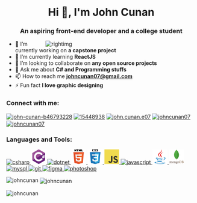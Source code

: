 <h1 align="center">Hi 👋, I'm John Cunan</h1>
<h3 align="center">An aspiring front-end developer and a college student</h3>
<img
  align="right"
  alt="rightimg"
  width="400"
  src="https://cdn.dribbble.com/users/416610/screenshots/4801105/media/be031f8d02ca8cc404d44be54ee2c493.gif"
/>

- 🔭 I’m currently working on **a capstone project** 
- 🌱 I’m currently learning **ReactJS** 
- 👯 I’m looking to collaborate on **any open source projects** 
- 💬 Ask me about **C# and Programming stuffs** 
- 📫 How to reach me **johncunan07@gmail.com** 
- ⚡ Fun fact **I love graphic designing**

<h3 align="left">Connect with me:</h3>
<p align="left">
  <a href="https://www.linkedin.com/in/john-cunan-b46793228/" target="_blank"
    ><img
      align="center"
      src="https://raw.githubusercontent.com/rahuldkjain/github-profile-readme-generator/master/src/images/icons/Social/linked-in-alt.svg"
      alt="john-cunan-b46793228"
      height="30"
      width="40"
  /></a>
  <a href="https://stackoverflow.com/users/15448938/sloppy" target="_blank"
    ><img
      align="center"
      src="https://raw.githubusercontent.com/rahuldkjain/github-profile-readme-generator/master/src/images/icons/Social/stack-overflow.svg"
      alt="15448938"
      height="30"
      width="40"
  /></a>
  <a href="https://www.facebook.com/John.Cunan.E07" target="_blank"
    ><img
      align="center"
      src="https://raw.githubusercontent.com/rahuldkjain/github-profile-readme-generator/master/src/images/icons/Social/facebook.svg"
      alt="john.cunan.e07"
      height="30"
      width="40"
  /></a>
  <a href="https://www.hackerrank.com/johncunan07" target="_blank"
    ><img
      align="center"
      src="https://raw.githubusercontent.com/rahuldkjain/github-profile-readme-generator/master/src/images/icons/Social/hackerrank.svg"
      alt="johncunan07"
      height="30"
      width="40"
  /></a>
  <a href="https://www.codewars.com/users/JohnCunan07" target="_blank"
    ><img
      align="center"
      src="https://www.codewars.com/packs/assets/logo.61192cf7.svg"
      alt="johncunan07"
      height="30"
      width="30"
  /></a>
</p>

<h3 align="left">Languages and Tools:</h3>
<p align="left">
  <a href="https://www.python.org/" target="_blank" rel="noreferrer">
    <img
      src="https://upload.wikimedia.org/wikipedia/commons/thumb/c/c3/Python-logo-notext.svg/1200px-Python-logo-notext.svg.png"
      alt="csharp"
      width="40"
      height="40"
    />
  </a>
  <a href="https://www.w3schools.com/cs/" target="_blank" rel="noreferrer">
    <img
      src="https://raw.githubusercontent.com/devicons/devicon/master/icons/csharp/csharp-original.svg"
      alt="csharp"
      width="40"
      height="40"
    />
  </a>
  <a href="https://dotnet.microsoft.com/" target="_blank" rel="noreferrer">
    <img
      src="https://upload.wikimedia.org/wikipedia/commons/0/0e/Microsoft_.NET_logo.png?20200524033331"
      alt="dotnet"
      width="40"
      height="40"
    />
  </a>
  <a href="https://www.w3.org/html/" target="_blank" rel="noreferrer">
    <img
      src="https://raw.githubusercontent.com/devicons/devicon/master/icons/html5/html5-original-wordmark.svg"
      alt="html5"
      width="40"
      height="40"
    />
  </a>
  <a href="https://www.w3schools.com/css/" target="_blank" rel="noreferrer">
    <img
      src="https://raw.githubusercontent.com/devicons/devicon/master/icons/css3/css3-original-wordmark.svg"
      alt="css3"
      width="40"
      height="40"
    />
  </a>
  <a
    href="https://developer.mozilla.org/en-US/docs/Web/JavaScript"
    target="_blank"
    rel="noreferrer"
  >
    <img
      src="https://raw.githubusercontent.com/devicons/devicon/master/icons/javascript/javascript-original.svg"
      alt="javascript"
      width="40"
      height="40"
    />
  </a>
  <a
    href="https://reactjs.org/"
    target="_blank"
    rel="noreferrer"
  >
    <img
      src="https://upload.wikimedia.org/wikipedia/commons/thumb/a/a7/React-icon.svg/2300px-React-icon.svg.png"
      alt="javascript"
      width="43"
      height="40"
    />
  </a>
  <a href="https://www.java.com" target="_blank" rel="noreferrer">
    <img
      src="https://raw.githubusercontent.com/devicons/devicon/master/icons/java/java-original.svg"
      alt="java"
      width="40"
      height="40"
    />
  </a>
  <a href="https://www.mongodb.com/" target="_blank" rel="noreferrer">
    <img
      src="https://raw.githubusercontent.com/devicons/devicon/master/icons/mongodb/mongodb-original-wordmark.svg"
      alt="mongodb"
      width="40"
      height="40"
    />
  </a>
  <a href="https://www.mysql.com/" target="_blank" rel="noreferrer">
    <img
      src="https://www.freepnglogos.com/uploads/logo-mysql-png/logo-mysql-mysql-logo-png-images-are-download-crazypng-21.png"
      alt="mysql"
      width="40"
      height="40"
    />
  </a>
  <a href="https://git-scm.com/" target="_blank" rel="noreferrer">
    <img
      src="https://www.vectorlogo.zone/logos/git-scm/git-scm-icon.svg"
      alt="git"
      width="40"
      height="40"
    />
  </a>
  <a href="https://www.figma.com/" target="_blank" rel="noreferrer">
    <img
      src="https://www.vectorlogo.zone/logos/figma/figma-icon.svg"
      alt="figma"
      width="40"
      height="40"
    />
  </a>
  <a href="https://www.photoshop.com/en" target="_blank" rel="noreferrer">
    <img
      src="https://upload.wikimedia.org/wikipedia/commons/thumb/2/20/Photoshop_CC_icon.png/246px-Photoshop_CC_icon.png"
      alt="photoshop"
      width="40"
      height="40"
    />
  </a>
</p>


<p>
  <img
    align="left"
    src="https://github-readme-stats.vercel.app/api/top-langs?username=johncunan&show_icons=true&locale=en&layout=compact"
    alt="johncunan"
  />
</p>
<p>
  &nbsp;<img
    align="center"
    src="https://github-readme-stats.vercel.app/api?username=johncunan&show_icons=true&locale=en"
    alt="johncunan"
  />
</p>

<p>
  <img
    align="center"
    src="https://github-readme-streak-stats.herokuapp.com/?user=johncunan&"
    alt="johncunan"
  />
</p>
